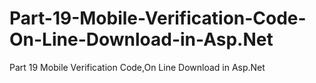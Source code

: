 # Part-19-Mobile-Verification-Code-On-Line-Download-in-Asp.Net
Part 19 Mobile Verification Code,On Line Download in Asp.Net
